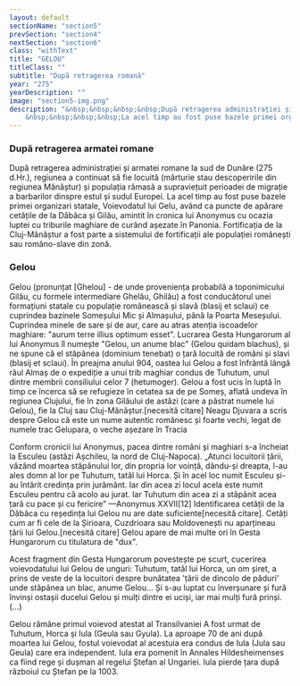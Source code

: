 ```yaml
---
layout: default
sectionName: "section5"
prevSection: "section4"
nextSection: "section6"
class: "withText"
title: "GELOU"
titleClass: ""
subtitle: "După retragerea romană"
year: "275"
yearDescription: ""
image: "section5-img.png"
description: "&nbsp;&nbsp;&nbsp;&nbsp;După retragerea administrației și armatei romane la sud de Dunăre (275 d.Hr.), regiunea a continuat să fie locuită (mărturie stau descoperirile din regiunea Mănăștur) și <em>populația rămasă a supraviețuit</em> perioadei de migrație a barbarilor dinspre estul și sudul Europei. </br>
	&nbsp;&nbsp;&nbsp;&nbsp;La acel timp au fost puse bazele primei organizari statale, <em>Voievodatul lui Gelu</em>, având ca puncte de apărare cetățile de la Dăbâca și Gilău."
---
```


<h3>După retragerea armatei romane</h3>
După retragerea administrației și armatei romane la sud de Dunăre (275 d.Hr.), regiunea a continuat să fie locuită (mărturie stau descoperirile din regiunea Mănăștur) și populația rămasă a supraviețuit perioadei de migrație a barbarilor dinspre estul și sudul Europei. La acel timp au fost puse bazele primei organizari statale, Voievodatul lui Gelu, având ca puncte de apărare cetățile de la Dăbâca și Gilău, amintit în cronica lui Anonymus cu ocazia luptei cu triburile maghiare de curând așezate în Panonia. Fortificația de la Cluj-Mănăștur a fost parte a sistemului de fortificații ale populației românești sau româno-slave din zonă.

<h3>Gelou</h3>
Gelou (pronunțat [Ghelou] - de unde proveniența probabilă a toponimicului Gilău, cu formele intermediare Ghelău, Ghilău) a fost conducătorul unei formațiuni statale cu populație românească și slavă (blasij et sclaui) ce cuprindea bazinele Someșului Mic și Almașului, până la Poarta Meseșului. Cuprindea minele de sare și de aur, care au atras atenția iscoadelor maghiare: "aurum terre illius optimum esset". Lucrarea Gesta Hungarorum al lui Anonymus îl numește "Gelou, un anume blac" (Gelou quidam blachus), și ne spune că el stăpânea (dominium tenebat) o țară locuită de români și slavi (blasij et sclaui). În preajma anului 904, oastea lui Gelou a fost înfrântă lângă râul Almaș de o expediție a unui trib maghiar condus de Tuhutum, unul dintre membrii consiliului celor 7 (hetumoger). Gelou a fost ucis în luptă în timp ce încerca să se refugieze în cetatea sa de pe Someș, aflată undeva în regiunea Clujului, fie în zona Gilăului de astăzi (care a păstrat numele lui Gelou), fie la Cluj sau Cluj-Mănăștur.[necesită citare] Neagu Djuvara a scris despre Gelou că este un nume autentic românesc și foarte vechi, legat de numele trac Gelupara, o veche așezare în Tracia 

Conform cronicii lui Anonymus, pacea dintre români și maghiari s-a încheiat la Esculeu (astăzi Așchileu, la nord de Cluj-Napoca). „Atunci locuitorii țării, văzând moartea stăpânului lor, din propria lor voință, dându-și dreapta, l-au ales domn al lor pe Tuhutum, tatăl lui Horca. Și în acel loc numit Esculeu și-au întărit credința prin jurământ. Iar din acea zi locul acela este numit Esculeu pentru că acolo au jurat. Iar Tuhutum din acea zi a stăpânit acea țară cu pace și cu fericire” —Anonymus XXVII[12] Identificarea cetății de la Dăbâca cu reședința lui Gelou nu are date suficiente[necesită citare]. Cetăți cum ar fi cele de la Șirioara, Cuzdrioara sau Moldovenești nu aparțineau țării lui Gelou.[necesită citare] Gelou apare de mai multe ori în Gesta Hungarorum cu titulatura de "dux".

Acest fragment din Gesta Hungarorum povestește pe scurt, cucerirea voievodatului lui Gelou de unguri: Tuhutum, tatăl lui Horca, un om șiret, a prins de veste de la locuitori despre bunătatea 'țării de dincolo de păduri' unde stăpânea un blac, anume Gelou... Și s-au luptat cu înverșunare și fură învinși ostașii ducelui Gelou și mulți dintre ei uciși, iar mai mulți fură prinși. (...)

Gelou rămâne primul voievod atestat al Transilvaniei A fost urmat de Tuhutum, Horca și Iula (Geula sau Gyula). La aproape 70 de ani după moartea lui Gelou, fostul voievodat al acestuia era condus de Iula (Jula sau Geula) care era independent. Iula era pomenit în Annales Hildesheimenses ca fiind rege și dușman al regelui Ștefan al Ungariei. Iula pierde țara după războiul cu Ștefan pe la 1003.
